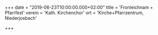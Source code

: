 +++
date = "2019-06-23T10:00:00.000+02:00"
title = 'Fronleichnam + Pfarrfest'
verein = 'Kath. Kirchenchor'
ort = 'Kirche+Pfarrzentrum, Niederjosbach'

+++

      